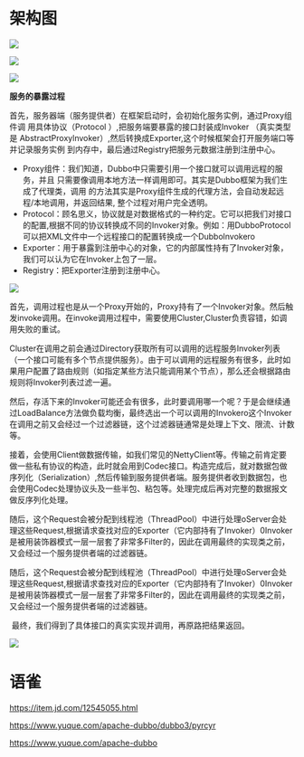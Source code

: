 # 架构图

![](https://pic.imgdb.cn/item/60dd67ed5132923bf88c418f.jpg)

![](https://pic.imgdb.cn/item/60e084ed5132923bf88eb35b.jpg)

![](https://pic.imgdb.cn/item/60e086675132923bf89cada0.jpg)

**服务的暴露过程**

​	首先，服务器端（服务提供者）在框架启动时，会初始化服务实例，通过Proxy组件调
用具体协议（Protocol ）,把服务端要暴露的接口封装成Invoker （真实类型是
AbstractProxylnvoker）,然后转换成Exporter,这个时候框架会打开服务端口等并记录服务实例
到内存中，最后通过Registry把服务元数据注册到注册中心。

* Proxy组件：我们知道，Dubbo中只需要引用一个接口就可以调用远程的服务，并且
  只需要像调用本地方法一样调用即可。其实是Dubbo框架为我们生成了代理类，调用
  的方法其实是Proxy组件生成的代理方法，会自动发起远程/本地调用，并返回结果,
  整个过程对用户完全透明。
* Protocol：顾名思义，协议就是对数据格式的一种约定。它可以把我们对接口的配置,根据不同的协议转换成不同的Invoker对象。例如：用DubboProtocol可以把XML文件中一个远程接口的配置转换成一个Dubbolnvokero
* Exporter：用于暴露到注册中心的对象，它的内部属性持有了Invoker对象，我们可以认为它在Invoker上包了一层。
* Registry：把Exporter注册到注册中心。

![](https://pic.imgdb.cn/item/60e087385132923bf8a480bb.jpg)

​	首先，调用过程也是从一个Proxy开始的，Proxy持有了一个Invoker对象。然后触发invoke调用。在invoke调用过程中，需要使用Cluster,Cluster负责容错，如调用失败的重试。

​	Cluster在调用之前会通过Directory获取所有可以调用的远程服务Invoker列表（一个接口可能有多个节点提供服务）。由于可以调用的远程服务有很多，此时如果用户配置了路由规则（如指定某些方法只能调用某个节点），那么还会根据路由规则将Invoker列表过滤一遍。

​	然后，存活下来的Invoker可能还会有很多，此时要调用哪一个呢？于是会继续通过LoadBalance方法做负载均衡，最终选出一个可以调用的Invokero这个Invoker在调用之前又会经过一个过滤器链，这个过滤器链通常是处理上下文、限流、计数等。

​	接着，会使用Client做数据传输，如我们常见的NettyClient等。传输之前肯定要做一些私有协议的构造，此时就会用到Codec接口。构造完成后，就对数据包做序列化（Serialization）,然后传输到服务提供者端。服务提供者收到数据包，也会使用Codec处理协议头及一些半包、粘包等。处理完成后再对完整的数据报文做反序列化处理。

​	随后，这个Request会被分配到线程池（ThreadPool）中进行处理oServer会处理这些Request,根据请求查找对应的Exporter（它内部持有了Invoker）0Invoker是被用装饰器模式一层一层套了非常多Filter的，因此在调用最终的实现类之前，又会经过一个服务提供者端的过滤器链。

​	随后，这个Request会被分配到线程池（ThreadPool）中进行处理oServer会处理这些Request,根据请求查找对应的Exporter（它内部持有了Invoker）0Invoker是被用装饰器模式一层一层套了非常多Filter的，因此在调用最终的实现类之前，又会经过一个服务提供者端的过滤器链。

​	最终，我们得到了具体接口的真实实现并调用，再原路把结果返回。

![](https://pic.imgdb.cn/item/60e088655132923bf8b044e6.jpg)



# 语雀

https://item.jd.com/12545055.html

https://www.yuque.com/apache-dubbo/dubbo3/pyrcyr

https://www.yuque.com/apache-dubbo

